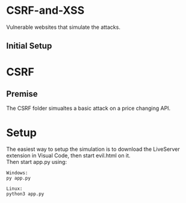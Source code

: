 # CSRF-and-XSS
Vulnerable websites that simulate the attacks.

## Initial Setup

# CSRF

## Premise
The CSRF folder simualtes a basic attack on a price changing API.

# Setup
The easiest way to setup the simulation is to download the LiveServer extension in Visual Code, then start evil.html on it.   
Then start app.py using:
```shell
Windows:
py app.py

Linux:
python3 app.py
```

